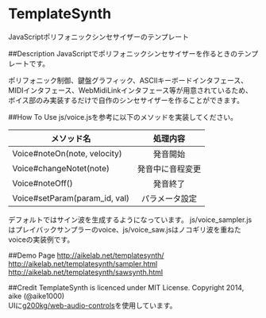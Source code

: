 TemplateSynth
====
JavaScriptポリフォニックシンセサイザーのテンプレート

##Description
JavaScriptでポリフォニックシンセサイザーを作るときのテンプレートです。

ポリフォニック制御、鍵盤グラフィック、ASCIIキーボードインタフェース、MIDIインタフェース、WebMidiLinkインタフェース等が用意されているため、ボイス部のみ実装するだけで自作のシンセサイザーを作ることができます。

##How To Use
js/voice.jsを参考に以下のメソッドを実装してください。

| メソッド名 | 処理内容 |
|----------|:-------:|
|Voice#noteOn(note, velocity) |発音開始|
|Voice#changeNotet(note) |発音中に音程変更|
|Voice#noteOff() |発音終了|
|Voice#setParam(param_id, val) |パラメータ設定|

デフォルトではサイン波を生成するようになっています。
js/voice_sampler.jsはプレイバックサンプラーのvoice、js/voice_saw.jsはノコギリ波を重ねたvoiceの実装例です。


##Demo Page
http://aikelab.net/templatesynth/  
http://aikelab.net/templatesynth/sampler.html  
http://aikelab.net/templatesynth/sawsynth.html

##Credit
TemplateSynth is licenced under MIT License. Copyright 2014, aike (@aike1000)  
UIに[g200kg/web-audio-controls](https://github.com/g200kg/webaudio-controls)を使用しています。
